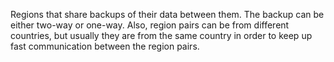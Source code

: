 Regions that share backups of their data between them. The backup can be either two-way or one-way.
Also, region pairs can be from different countries, but usually they are from the same country in order to keep up fast communication between the region pairs.
